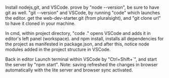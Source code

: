 Install nodejs,git, and VSCode. prove by "node --version", be sure to have git as well. "git --version" and VSCode, by running "code" 
which launches the editor.
get the web-dev-starter.git (from pluralsight), and "git clone url" to have it cloned in your machine.

In cmd, 
within project directory, "code ." opens VSCode and adds it in editor's left panel (workspace).
       and npm install, installs all dependencies for the project as manifested in package.json,
       and after this, notice node modules added in the project structure in VSCode.
       
Back in editor
Launch terminal within VSCode by "Ctrl+Shift+`", and start the server by "npm start".
Note: saving refreshed the changes in browser automatically with the lite server and browser sync activated.
